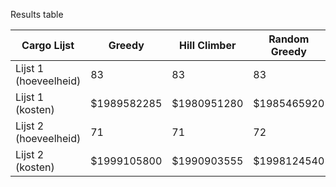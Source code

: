 Results table

|Cargo Lijst|Greedy|Hill Climber|Random Greedy|
|---|---|---|---|
|Lijst 1 (hoeveelheid)|83|83|83|
|Lijst 1 (kosten)|$1989582285|$1980951280|$1985465920|
|Lijst 2 (hoeveelheid)|71|71|72
|Lijst 2 (kosten)|$1999105800|$1990903555|$1998124540
